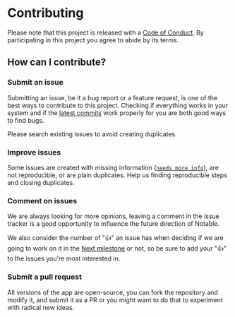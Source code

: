# Contributing

Please note that this project is released with a [Code of Conduct](https://github.com/adisakshya/masquerade/blob/master/CODE_OF_CONDUCT.md). By participating in this project you agree to abide by its terms.

## How can I contribute?

### Submit an issue

Submitting an issue, be it a bug report or a feature request, is one of the best ways to contribute to this project. Checking if everything works in your system and if the [latest commits](https://github.com/adisakshya/masquerade/commits/master) work properly for you are both good ways to find bugs.

Please search existing issues to avoid creating duplicates.

### Improve issues

Some issues are created with missing information ([`needs more info`](https://github.com/adisakshya/masquerade/issues?q=is%3Aissue+is%3Aopen+label%3A%22help+wanted%22+label%3A%22needs+more+info%22)), are not reproducible, or are plain duplicates. Help us finding reproducible steps and closing duplicates.

### Comment on issues

We are always looking for more opinions, leaving a comment in the issue tracker is a good opportunity to influence the future direction of Notable.

We also consider the number of ":+1:" an issue has when deciding if we are going to work on it in the [Next milestone](https://github.com/adisakshya/masquerade/milestones) or not, so be sure to add your ":+1:" to the issues you're most interested in.

### Submit a pull request

All versions of the app are open-source, you can fork the repository and modify it, and submit it as a PR or you might want to do that to experiment with radical new ideas.
